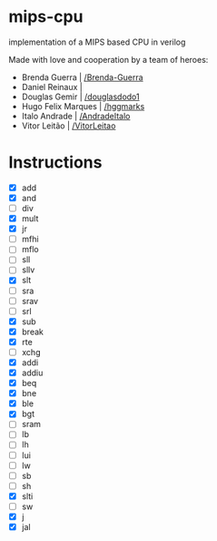 # mips-cpu
implementation of a MIPS based CPU in verilog

Made with love and cooperation by a team of heroes:

- Brenda Guerra | [/Brenda-Guerra](https://github.com/Brenda-Guerra)
- Daniel Reinaux | []()
- Douglas Gemir | [/douglasdodo1](https://github.com/douglasdodo1)
- Hugo Felix Marques | [/hggmarks](https://github.com/hggmarks)
- Italo Andrade | [/AndradeItalo](https://github.com/AndradeItalo)
- Vitor Leitão | [/VitorLeitao](https://github.com/VitorLeitao)

# Instructions
- [x] add
- [x] and
- [ ] div
- [x] mult
- [x] jr
- [ ] mfhi
- [ ] mflo
- [ ] sll
- [ ] sllv
- [x] slt
- [ ] sra
- [ ] srav
- [ ] srl
- [x] sub
- [x] break
- [X] rte
- [ ] xchg
- [x] addi
- [x] addiu
- [x] beq
- [x] bne
- [x] ble
- [x] bgt
- [ ] sram
- [ ] lb
- [ ] lh
- [ ] lui
- [ ] lw
- [ ] sb
- [ ] sh
- [x] slti
- [ ] sw
- [x] j
- [x] jal
